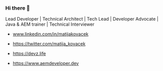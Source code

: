 ### Hi there 👋

Lead Developer | Technical Architect | Tech Lead | Developer Advocate | Java & AEM trainer | Technical Interviewer 

- www.linkedin.com/in/matijakovacek

- https://twitter.com/matija_kovacek

- https://devz.life

- https://www.aemdeveloper.dev

